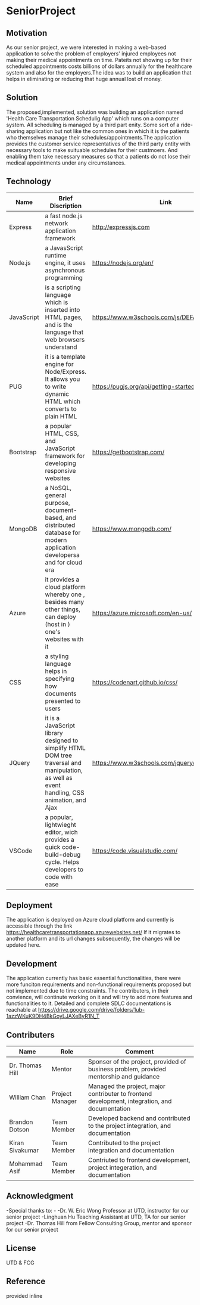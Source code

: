 # SeniorProject


 ## Motivation
 As our senior project, we were interested in making a web-based application to solve the problem of employers' injured employees not making their medical appointments on time. Pateits not showing up for their scheduled appointments costs billions of dollars annually for the healthcare system and also for the employers.The idea was to build an application that helps in eliminating or reducing that huge annual lost of money.
 ## Solution
 The proposed,implemented, solution was building an application named 'Health Care Transportation Schedulig App' which runs on a computer system. All scheduling is managed by a third part enity. Some sort of a ride-sharing application but not like the common ones in which it is the patients who themselves manage their schedules/appointments.The application provides the customer service representatives of the third party entity with necessary tools to make suituable schedules for their custmoers. And enabling them take necessary measures so that a patients do not lose their medical appointments under any circumstances.
 ## Technology
 | Name | Brief Discription | Link |
 |-------|-------------------|------|
 | Express | a fast node.js network application framework | http://expressjs.com |
 | Node.js | a JavasScript runtime engine, it uses asynchronous programming | https://nodejs.org/en/ |
 | JavaScript | is a scripting language which is inserted into HTML pages, and is the language that web browsers understand | https://www.w3schools.com/js/DEFAULT.asp |
 | PUG | it is a template engine for Node/Express. It allows you to write dynamic HTML which converts to plain HTML | https://pugjs.org/api/getting-started.html |
 | Bootstrap | a popular HTML, CSS, and JavaScript framework for developing responsive websites | https://getbootstrap.com/ |
 | MongoDB | a NoSQL, general purpose, document-based, and distributed database for modern application developersa and for cloud era | https://www.mongodb.com/ | 
 | Azure | it provides a cloud platform whereby one , besides many other things, can deploy (host in ) one's websites with it | https://azure.microsoft.com/en-us/ |
 | CSS | a styling language helps in specifying how documents presented to users | https://codenart.github.io/css/ |
 | JQuery | it is a JavaScript library designed to simplify HTML DOM tree traversal and manipulation, as well as event handling, CSS animation, and Ajax | https://www.w3schools.com/jquery/jquery_intro.asp |
 | VSCode | a popular, lightwieght editor, wich provides a quick code-build-debug cycle. Helps developers to code with ease | https://code.visualstudio.com/ |
 
 ## Deployment
 The application is deployed on Azure cloud platform and currently is accessible through the link https://healthcaretransportationapp.azurewebsites.net/ If it migrates to another platform and its url changes subsequently, the changes will be updated here.
 
 ## Development
 The application currently has basic essential functionalities, there were more funciton requirements and non-functional requirements proposed but not implemented due to time constraints. The contributers, in their convience, will continute working on it and will try to add more features and functionalities to it. Detailed and complete SDLC documentations is reachable at https://drive.google.com/drive/folders/1ub-1azzWKuK9DH4BkGoyLJAXeByR1N_T 
 
 ## Contributers 
 |Name | Role | Comment |
 |------|------|---------|
 | Dr. Thomas Hill | Mentor | Sponser of the project, provided of business problem, provided mentorship and guidance |
 | William Chan | Project Manager | Managed the project, major contributer to frontend development, integration, and documentation |
 |Brandon Dotson | Team Member | Developed backend and contributed to the project integration, and documentation |
 | Kiran Sivakumar | Team Member | Contributed to the project integration and documentation |
 | Mohammad Asif | Team Member | Contriuted to frontend development, project integeration, and documentation |
 
 ## Acknowledgment
 -Special thanks to: -
 -Dr. W. Eric Wong Professor at UTD, instructor for our senior project
 -Linghuan Hu Teaching Assistant at UTD, TA for our senior project
 -Dr. Thomas Hill from Fellow Consulting Group, mentor and sponsor for our senior project
 
 ## License
 UTD & FCG
 
 ## Reference
 provided inline
 
 
 
 
 
 
 
 
 
 


